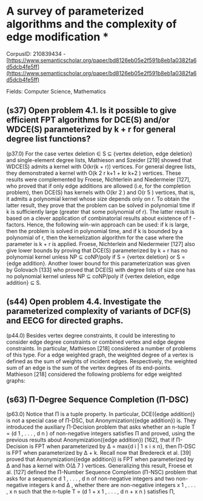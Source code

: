 # A survey of parameterized algorithms and the complexity of edge modification *

CorpusID: 210839434 - [https://www.semanticscholar.org/paper/bd8126eb05e2f591b8eb1a0382fa6d5dcb4fe5ff](https://www.semanticscholar.org/paper/bd8126eb05e2f591b8eb1a0382fa6d5dcb4fe5ff)

Fields: Computer Science, Mathematics

## (s37) Open problem 4.1. Is it possible to give efficient FPT algorithms for DCE(S) and/or WDCE(S) parameterized by k + r for general degree list functions?
(p37.0) For the case vertex deletion ∈ S ⊆ {vertex deletion, edge deletion} and single-element degree lists, Mathieson and Szeider [219] showed that WDCE(S) admits a kernel with O(kr(k + r)) vertices. For general degree lists, they demonstrated a kernel with O(k 2 r k+1 + kr k+2 ) vertices. These results were complemented by Froese, Nichterlein and Niedermeier [127], who proved that if only edge additions are allowed (i.e, for the completion problem), then DCE(S) has kernels with O(kr 2 ) and O(r 5 ) vertices, that is, it admits a polynomial kernel whose size depends only on r. To obtain the latter result, they prove that the problem can be solved in polynomial time if k is sufficiently large (greater that some polynomial of r). The latter result is based on a clever application of combinatorial results about existence of f -factors. Hence, the following win-win approach can be used: if k is large, then the problem is solved in polynomial time, and if k is bounded by a polynomial of r, then the kernelization algorithm for the case where the parameter is k + r is applied. Froese, Nichterlein and Niedermeier [127] also give lower bounds by proving that DCE(S) parameterized by k + r has no polynomial kernel unless NP ⊆ coNP/poly if S = {vertex deletion} or S = {edge addition}. Another lower bound for this parameterization was given by Golovach [133] who proved that DCE(S) with degree lists of size one has no polynomial kernel unless NP ⊆ coNP/poly if {vertex deletion, edge addition} ⊆ S.
## (s44) Open problem 4.4. Investigate the parameterized complexity of variants of DCF(S) and EECG for directed graphs.
(p44.0) Besides vertex degree constraints, it could be interesting to consider edge degree constraints or combined vertex and edge degree constraints. In particular, Mathieson [218] considered a number of problems of this type. For a edge weighted graph, the weighted degree of a vertex is defined as the sum of weights of incident edges. Respectively, the weighted sum of an edge is the sum of the vertex degrees of its end-points. Mathieson [218] considered the following problems for edge weighted graphs:
## (s63) Π-Degree Sequence Completion (Π-DSC)
(p63.0) Notice that Π is a tuple property. In particular, DCE({edge addition)} is not a special case of Π-DSC, but Anonymization({edge addition}) is. They introduced the auxiliary Π-Decision problem that asks whether an n-tuple T = (d 1 , . . . , d n ) of non-negative integers satisfies Π and proved, using the previous results about Anonymization({edge addition}) [162], that if Π-Decision is FPT when parameterized by ∆ = max{d i | 1 ≤ i ≤ n}, then Π-DSC is FPT when parameterized by ∆ + k. Recall now that Bredereck et al. [39] proved that Anonymization({edge addition}) is FPT when parameterized by ∆ and has a kernel with O(∆ 7 ) vertices. Generalizing this result, Froese et al. [127] defined the Π-Number Sequence Completion (Π-NSC) problem that asks for a sequence d 1 , . . . , d n of non-negative integers and two non-negative integers k and ∆ , whether there are non-negative integers x 1 , . . . , x n such that the n-tuple T = (d 1 + x 1 , . . . , d n + x n ) satisfies Π,
